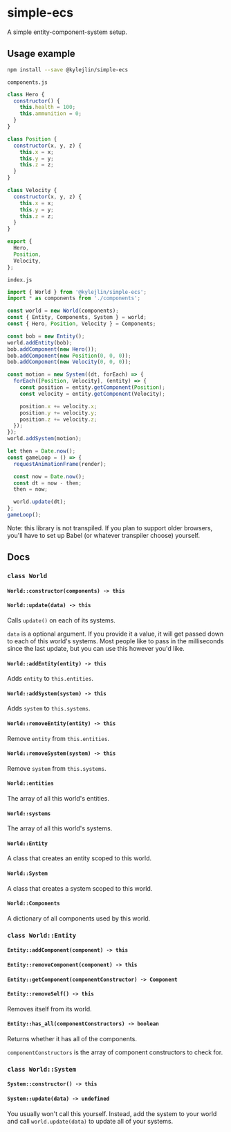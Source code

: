 # simple-ecs
A simple entity-component-system setup.

## Usage example
```bash
npm install --save @kylejlin/simple-ecs
```

`components.js`
```javascript
class Hero {
  constructor() {
    this.health = 100;
    this.ammunition = 0;
  }
}

class Position {
  constructor(x, y, z) {
    this.x = x;
    this.y = y;
    this.z = z;
  }
}

class Velocity {
  constructor(x, y, z) {
    this.x = x;
    this.y = y;
    this.z = z;
  }
}

export {
  Hero,
  Position,
  Velocity,
};
```

`index.js`
```javascript
import { World } from '@kylejlin/simple-ecs';
import * as components from './components';

const world = new World(components);
const { Entity, Components, System } = world;
const { Hero, Position, Velocity } = Components;

const bob = new Entity();
world.addEntity(bob);
bob.addComponent(new Hero());
bob.addComponent(new Position(0, 0, 0));
bob.addComponent(new Velocity(0, 0, 0));

const motion = new System((dt, forEach) => {
  forEach([Position, Velocity], (entity) => {
    const position = entity.getComponent(Position);
    const velocity = entity.getComponent(Velocity);

    position.x += velocity.x;
    position.y += velocity.y;
    position.z += velocity.z;
  });
});
world.addSystem(motion);

let then = Date.now();
const gameLoop = () => {
  requestAnimationFrame(render);

  const now = Date.now();
  const dt = now - then;
  then = now;

  world.update(dt);
};
gameLoop();
```

Note: this library is not transpiled.
If you plan to support older browsers, you'll have to set up Babel (or whatever transpiler choose) yourself.

## Docs

### `class World`
#### `World::constructor(components) -> this`
#### `World::update(data) -> this`
Calls `update()` on each of its systems.

`data` is a optional argument.
If you provide it a value, it will get passed down to each of this world's systems.
Most people like to pass in the milliseconds since the last update, but you can use this however you'd like.
#### `World::addEntity(entity) -> this`
Adds `entity` to `this.entities`.
#### `World::addSystem(system) -> this`
Adds `system` to `this.systems`.
#### `World::removeEntity(entity) -> this`
Remove `entity` from `this.entities`.
#### `World::removeSystem(system) -> this`
Remove `system` from `this.systems`.
#### `World::entities`
The array of all this world's entities.
#### `World::systems`
The array of all this world's systems.
#### `World::Entity`
A class that creates an entity scoped to this world.
#### `World::System`
A class that creates a system scoped to this world.
#### `World::Components`
A dictionary of all components used by this world.

### `class World::Entity`
#### `Entity::addComponent(component) -> this`
#### `Entity::removeComponent(component) -> this`
#### `Entity::getComponent(componentConstructor) -> Component`
#### `Entity::removeSelf() -> this`
Removes itself from its world.
#### `Entity::has_all(componentConstructors) -> boolean`
Returns whether it has all of the components.

`componentConstructors` is the array of component constructors to check for.

### `class World::System`
#### `System::constructor() -> this`
#### `System::update(data) -> undefined`
You usually won't call this yourself.
Instead, add the system to your world and call `world.update(data)` to update all of your systems.
